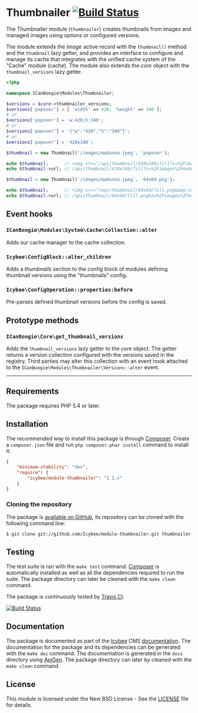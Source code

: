 # Thumbnailer [![Build Status](https://travis-ci.org/Icybee/module-thumbnailer.png?branch=2.1)](https://travis-ci.org/Icybee/module-thumbnailer)

The Thumbnailer module (`thumbnailer`) creates thumbnails from images and managed
images using options or configured versions.

The module extends the _Image_ active record with the `thumbnail()` method and the `thumbnail`
lazy getter, and provides an interface to configure and manage its cache that integrates with the
unified cache system of the "Cache" module (cache). The module also extends the _core_ object
with the `thumbnail_versions` lazy getter.

```php
<?php

namespace ICanBoogie\Modules\Thumbnailer;

$versions = $core->thumbnailer_versions;
$versions['popover'] = [ 'width' => 420, 'height' => 340 ];
# or
$versions['popover'] = 'w:420;h:340';
# or
$versions['popover'] = '{"w":"420","h":"340"}';
# or 
$versions['popover'] = '420x340';

$thumbnail = new Thumbnail('/images/madonna.jpeg', 'popover');

echo $thumbnail;      // <img src="/api/thumbnail/420x340/fill?s=%2Fimages%2Fmadonna.jpeg&amp;v=popover" alt="" width="420" height="340" class="thumbnail thumbnail--popover" />
echo $thumbnail->url; // /api/thumbnail/420x340/fill?s=%2Fimages%2Fmadonna.jpeg&v=popover

$thumbnail = new Thumbnail('/images/madonna.jpeg', '64x64.png');

echo $thumbnail;      // <img src="/api/thumbnail/64x64/fill.png&amp;s=%2Fimages%2Fmadonna.jpeg" alt="" width="64" height="64" class="thumbnail" />
echo $thumbnail->url; // /api/thumbnail/64x64/fill.png&s=%2Fimages%2Fmadonna.jpeg
```





## Event hooks





### `ICanBoogie\Modules\System\Cache\Collection::alter`

Adds our cache manager to the cache collection.





### `Icybee\ConfigBlock::alter_children`

Adds a _thumbnails_ section to the config block of modules defining thumbnail versions using the
"thumbnails" config.





### `Icybee\ConfigOperation::properties:before`

Pre-parses defined thumbnail versions before the config is saved.





## Prototype methods





### `ICanBoogie\Core\get_thumbnail_versions`

Adds the `thumbnail_versions` lazy getter to the _core_ object. The getter returns a version
collection configured with the versions saved in the registry. Third parties may alter this
collection with an event hook attached to the `ICanBoogie\Modules\Thumbnailer\Versions::alter`
event.






----------





## Requirements

The package requires PHP 5.4 or later.





## Installation

The recommended way to install this package is through [Composer](http://getcomposer.org/).
Create a `composer.json` file and run `php composer.phar install` command to install it:

```json
{
	"minimum-stability": "dev",
	"require": {
		"icybee/module-thumbnailer": "2.1.x"
	}
}
```





### Cloning the repository

The package is [available on GitHub](https://github.com/Icybee/module-thumbnailer), its repository can
be cloned with the following command line:

	$ git clone git://github.com/Icybee/module-thumbnailer.git thumbnailer





## Testing

The test suite is ran with the `make test` command. [Composer](http://getcomposer.org/) is
automatically installed as well as all the dependencies required to run the suite. The package
directory can later be cleaned with the `make clean` command.

The package is continuously tested by [Travis CI](http://about.travis-ci.org/).

[![Build Status](https://travis-ci.org/Icybee/module-thumbnailer.png?branch=2.1)](https://travis-ci.org/Icybee/module-thumbnailer)





## Documentation

The package is documented as part of the [Icybee](http://icybee.org/) CMS
[documentation](http://icybee.org/docs/). The documentation for the package and its
dependencies can be generated with the `make doc` command. The documentation is generated in
the `docs` directory using [ApiGen](http://apigen.org/). The package directory can later by
cleaned with the `make clean` command.





## License

This module is licensed under the New BSD License - See the [LICENSE](LICENSE) file for details.